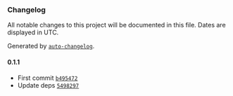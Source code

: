 ### Changelog

All notable changes to this project will be documented in this file. Dates are displayed in UTC.

Generated by [`auto-changelog`](https://github.com/CookPete/auto-changelog).

#### 0.1.1

- First commit [`b495472`](https://github.com/pskd73/n8n-nodes-crawlchat/commit/b495472775fea5640baffab5a658fc82b88ba17a)
- Update deps [`5498297`](https://github.com/pskd73/n8n-nodes-crawlchat/commit/5498297f7abc622058f52be7c44eb53b40ddfbe7)
